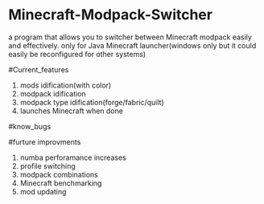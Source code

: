 # Minecraft-Modpack-Switcher
a program that allows you to switcher between Minecraft modpack easily and effectively. 
only for Java Minecraft launcher(windows only but it could easily be reconfigured for other systems)


#Current_features
1. mods idification(with color)
2. modpack idification
3. modpack type idification(forge/fabric/quilt)
4. launches Minecraft when done

#know_bugs


#furture improvments

1. numba perforamance increases
2. profile switching
3. modpack combinations
4. Minecraft benchmarking
5. mod updating

